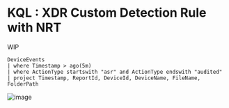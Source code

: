 # KQL : XDR Custom Detection Rule with NRT
WIP


```kql
DeviceEvents
| where Timestamp > ago(5m)
| where ActionType startswith "asr" and ActionType endswith "audited"
| project Timestamp, ReportId, DeviceId, DeviceName, FileName, FolderPath
```
![image](https://user-images.githubusercontent.com/120234772/228133466-69fb1e17-c5f2-4130-ba27-3562ce119c40.png)

